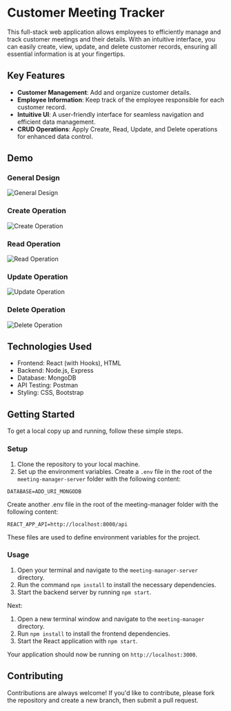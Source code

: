 # Customer Meeting Tracker

This full-stack web application allows employees to efficiently manage and track customer meetings and their details. With an intuitive interface, you can easily create, view, update, and delete customer records, ensuring all essential information is at your fingertips.

## Key Features

- **Customer Management**: Add and organize customer details.
- **Employee Information**: Keep track of the employee responsible for each customer record.
- **Intuitive UI**: A user-friendly interface for seamless navigation and efficient data management.
- **CRUD Operations**: Apply Create, Read, Update, and Delete operations for enhanced data control.

## Demo

### General Design

![General Design](https://github.com/oguzsaracc/customer-meeting-tracker/assets/47661397/f6833bfe-3c68-497f-8873-725f32aa3f05)


### Create Operation

![Create Operation](https://github.com/oguzsaracc/customer-meeting-tracker/assets/47661397/caa77b92-26e5-4dee-ae1c-26cd46a17702)


### Read Operation

![Read Operation](https://github.com/oguzsaracc/customer-meeting-tracker/assets/47661397/3cb6a2e6-2d70-4d32-9c01-249c83eb0446)


### Update Operation

![Update Operation](https://github.com/oguzsaracc/customer-meeting-tracker/assets/47661397/65cc2b7f-c762-4deb-b6e8-501c26e35641)


### Delete Operation

![Delete Operation](https://github.com/oguzsaracc/customer-meeting-tracker/assets/47661397/89d214c8-9b17-45ef-b283-6ffa1402a041)


## Technologies Used

- Frontend: React (with Hooks), HTML
- Backend: Node.js, Express
- Database: MongoDB
- API Testing: Postman
- Styling: CSS, Bootstrap

## Getting Started

To get a local copy up and running, follow these simple steps.

### Setup

1. Clone the repository to your local machine.
2. Set up the environment variables. Create a `.env` file in the root of the `meeting-manager-server` folder with the following content:

```plaintext
DATABASE=ADD_URI_MONGODB
```

Create another .env file in the root of the meeting-manager folder with the following content:
```
REACT_APP_API=http://localhost:8000/api
```

These files are used to define environment variables for the project.

### Usage
1. Open your terminal and navigate to the `meeting-manager-server` directory.
2. Run the command `npm install` to install the necessary dependencies.
3. Start the backend server by running `npm start`.

Next:

1. Open a new terminal window and navigate to the `meeting-manager` directory.
2. Run `npm install` to install the frontend dependencies.
3. Start the React application with `npm start`.

 Your application should now be running on `http://localhost:3000`.

## Contributing
Contributions are always welcome! If you'd like to contribute, please fork the repository and create a new branch, then submit a pull request.
